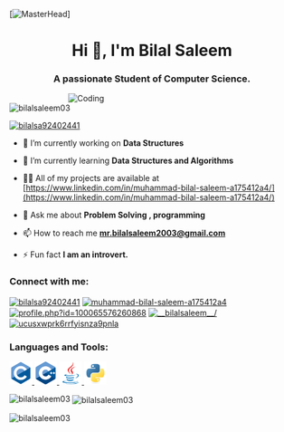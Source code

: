 [![MasterHead](https://stock.adobe.com/images/programming-code-abstract-technology-background-of-software-developer-and-computer-script-3d-illustration/408079686)]
<h1 align="center">Hi 👋, I'm Bilal Saleem</h1>
<h3 align="center">A passionate Student of Computer Science.</h3>
<img align="right" alt="Coding" width="400" src="https://www.google.com/search?q=animated+coding+images&sca_esv=601771759&tbm=isch&sxsrf=ACQVn0-CziDUqKbdN6B40LaGqdfOSRro9Q:1706298364752&source=lnms&sa=X&ved=2ahUKEwi7saXf6PuDAxVSAvsDHdNQDKcQ_AUoAXoECAIQAw&biw=1366&bih=641&dpr=1#imgrc=3Qrr8CG8dh5gWM">


<p align="left"> <img src="https://komarev.com/ghpvc/?username=bilalsaleem03&label=Profile%20views&color=0e75b6&style=flat" alt="bilalsaleem03" /> </p>

<p align="left"> <a href="https://twitter.com/bilalsa92402441" target="blank"><img src="https://img.shields.io/twitter/follow/bilalsa92402441?logo=twitter&style=for-the-badge" alt="bilalsa92402441" /></a> </p>

- 🔭 I’m currently working on **Data Structures**

- 🌱 I’m currently learning **Data Structures and Algorithms**

- 👨‍💻 All of my projects are available at [https://www.linkedin.com/in/muhammad-bilal-saleem-a175412a4/](https://www.linkedin.com/in/muhammad-bilal-saleem-a175412a4/)

- 💬 Ask me about **Problem Solving , programming**

- 📫 How to reach me **mr.bilalsaleem2003@gmail.com**

- ⚡ Fun fact **I am an introvert.**

<h3 align="left">Connect with me:</h3>
<p align="left">
<a href="https://twitter.com/bilalsa92402441" target="blank"><img align="center" src="https://raw.githubusercontent.com/rahuldkjain/github-profile-readme-generator/master/src/images/icons/Social/twitter.svg" alt="bilalsa92402441" height="30" width="40" /></a>
<a href="https://linkedin.com/in/muhammad-bilal-saleem-a175412a4" target="blank"><img align="center" src="https://raw.githubusercontent.com/rahuldkjain/github-profile-readme-generator/master/src/images/icons/Social/linked-in-alt.svg" alt="muhammad-bilal-saleem-a175412a4" height="30" width="40" /></a>
<a href="https://fb.com/profile.php?id=100065576260868" target="blank"><img align="center" src="https://raw.githubusercontent.com/rahuldkjain/github-profile-readme-generator/master/src/images/icons/Social/facebook.svg" alt="profile.php?id=100065576260868" height="30" width="40" /></a>
<a href="https://instagram.com/__bilalsaleem__/" target="blank"><img align="center" src="https://raw.githubusercontent.com/rahuldkjain/github-profile-readme-generator/master/src/images/icons/Social/instagram.svg" alt="__bilalsaleem__/" height="30" width="40" /></a>
<a href="https://www.youtube.com/c/ucusxwprk6rrfyisnza9pnla" target="blank"><img align="center" src="https://raw.githubusercontent.com/rahuldkjain/github-profile-readme-generator/master/src/images/icons/Social/youtube.svg" alt="ucusxwprk6rrfyisnza9pnla" height="30" width="40" /></a>
</p>

<h3 align="left">Languages and Tools:</h3>
<p align="left"> <a href="https://www.cprogramming.com/" target="_blank" rel="noreferrer"> <img src="https://raw.githubusercontent.com/devicons/devicon/master/icons/c/c-original.svg" alt="c" width="40" height="40"/> </a> <a href="https://www.w3schools.com/cpp/" target="_blank" rel="noreferrer"> <img src="https://raw.githubusercontent.com/devicons/devicon/master/icons/cplusplus/cplusplus-original.svg" alt="cplusplus" width="40" height="40"/> </a> <a href="https://www.java.com" target="_blank" rel="noreferrer"> <img src="https://raw.githubusercontent.com/devicons/devicon/master/icons/java/java-original.svg" alt="java" width="40" height="40"/> </a> <a href="https://www.python.org" target="_blank" rel="noreferrer"> <img src="https://raw.githubusercontent.com/devicons/devicon/master/icons/python/python-original.svg" alt="python" width="40" height="40"/> </a> </p>

<p><img align="left" src="https://github-readme-stats.vercel.app/api/top-langs?username=bilalsaleem03&show_icons=true&locale=en&layout=compact" alt="bilalsaleem03" /></p>

<p>&nbsp;<img align="center" src="https://github-readme-stats.vercel.app/api?username=bilalsaleem03&show_icons=true&locale=en" alt="bilalsaleem03" /></p>

<p><img align="center" src="https://github-readme-streak-stats.herokuapp.com/?user=bilalsaleem03&" alt="bilalsaleem03" /></p>

